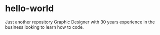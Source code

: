 # hello-world
Just another repository
Graphic Designer with 30 years experience in the business looking to learn how to code.
